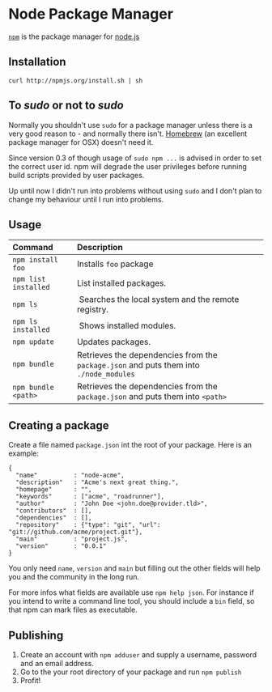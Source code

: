 # Node Package Manager #

[`npm`](http://github.com/isaacs/npm) is the package manager for [node.js](http://nodejs.org/)

## Installation ##

	curl http://npmjs.org/install.sh | sh

## To _sudo_ or not to _sudo_ ##

Normally you shouldn't use `sudo` for a package manager unless there is a very good reason to - and normally there isn't. [Homebrew](http://mxcl.github.com/homebrew/) (an excellent package manager for OSX) doesn't need it.

Since version 0.3 of though usage of `sudo npm ...` is advised in order to set the correct user id. npm will degrade the user privileges before running build scripts provided by user packages.

Up until now I didn't run into problems without using `sudo` and I don't plan to change my behaviour until I run into problems.

## Usage ##

| Command | Description |
| :---- | :---- |
| `npm install foo` | Installs `foo` package |
| `npm list installed` | List installed packages. |
| `npm ls` | Searches the local system and the remote registry. |
| `npm ls installed` | Shows installed modules. |
| `npm update` | Updates packages. |
| `npm bundle` | Retrieves the dependencies from the `package.json` and puts them into `./node_modules`  |
| `npm bundle <path>` | Retrieves the dependencies from the `package.json` and puts them into `<path>`  |

## Creating a package ##

Create a file named `package.json` int the root of your package. Here is an example:

	{
	  "name"          : "node-acme",
	  "description"   : "Acme's next great thing.",
	  "homepage"      : "",
	  "keywords"      : ["acme", "roadrunner"],
	  "author"        : "John Doe <john.doe@provider.tld>",
	  "contributors"  : [],
	  "dependencies"  : [],
	  "repository"    : {"type": "git", "url": "git://github.com/acme/project.git"},
	  "main"          : "project.js",
	  "version"       : "0.0.1"
	}

You only need `name`, `version`  and `main` but filling out the other fields will help you and the community in the long run.

For more infos what fields are available use `npm help json`. For instance if you intend to write a command line tool, you should include a `bin` field, so that npm can mark files as executable.

## Publishing ##

1. Create an account with `npm adduser` and supply a username, password and an email address. 
2. Go to the your root directory of your package and run `npm publish`
3. Profit!	
